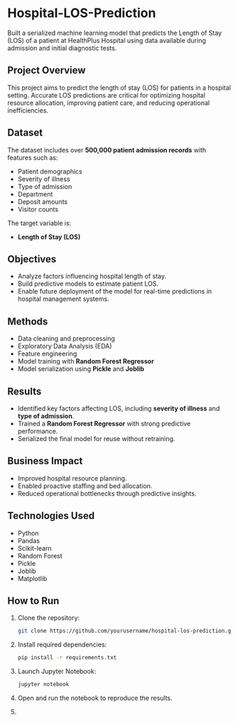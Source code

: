 # Hospital-LOS-Prediction

Built a serialized machine learning model that predicts the Length of Stay (LOS) of a patient at HealthPlus Hospital using data available during admission and initial diagnostic tests.

## Project Overview

This project aims to predict the length of stay (LOS) for patients in a hospital setting. Accurate LOS predictions are critical for optimizing hospital resource allocation, improving patient care, and reducing operational inefficiencies.

## Dataset

The dataset includes over **500,000 patient admission records** with features such as:
- Patient demographics
- Severity of illness
- Type of admission
- Department
- Deposit amounts
- Visitor counts

The target variable is:
- **Length of Stay (LOS)**

## Objectives

- Analyze factors influencing hospital length of stay.
- Build predictive models to estimate patient LOS.
- Enable future deployment of the model for real-time predictions in hospital management systems.

## Methods

- Data cleaning and preprocessing
- Exploratory Data Analysis (EDA)
- Feature engineering
- Model training with **Random Forest Regressor**
- Model serialization using **Pickle** and **Joblib**

## Results

- Identified key factors affecting LOS, including **severity of illness** and **type of admission**.
- Trained a **Random Forest Regressor** with strong predictive performance.
- Serialized the final model for reuse without retraining.

## Business Impact

- Improved hospital resource planning.
- Enabled proactive staffing and bed allocation.
- Reduced operational bottlenecks through predictive insights.

## Technologies Used

- Python
- Pandas
- Scikit-learn
- Random Forest
- Pickle
- Joblib
- Matplotlib

## How to Run

1. Clone the repository:
    ```bash
    git clone https://github.com/yourusername/hospital-los-prediction.git
    ```

2. Install required dependencies:
    ```bash
    pip install -r requirements.txt
    ```

3. Launch Jupyter Notebook:
    ```bash
    jupyter notebook
    ```

4. Open and run the notebook to reproduce the results.
5. 
